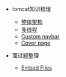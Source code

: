 - tomcat知识梳理

  - [整体架构](/java/jvm1.md)
  - [多线程](/java/threads.md)
  - [Custom navbar](custom-navbar.md)
  - [Cover page](cover.md)


- 面试题整理

  - [Embed Files](embed-files.md)